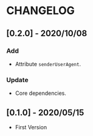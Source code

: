 # CHANGELOG

## [0.2.0] - 2020/10/08
### Add
- Attribute `senderUserAgent`.

### Update
- Core dependencies.

## [0.1.0] - 2020/05/15
- First Version

